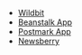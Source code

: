 * [Wildbit](http://wildbit.com/)
* [Beanstalk App](http://beanstalkapp.com/)
* [Postmark App](http://postmarkapp.com/)
* [Newsberry](http://newsberry.com/) 